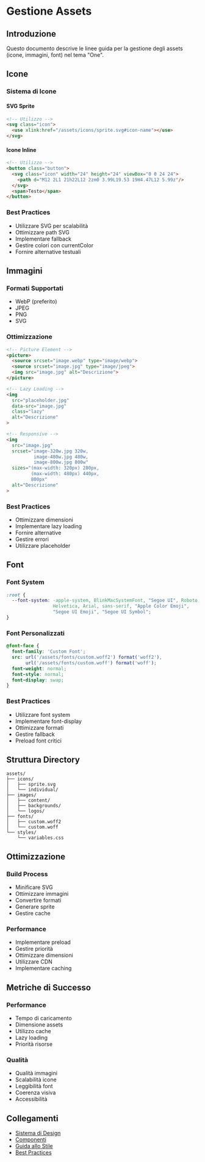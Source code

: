 # Gestione Assets

## Introduzione

Questo documento descrive le linee guida per la gestione degli assets (icone, immagini, font) nel tema "One".

## Icone

### Sistema di Icone

#### SVG Sprite
```html
<!-- Utilizzo -->
<svg class="icon">
  <use xlink:href="/assets/icons/sprite.svg#icon-name"></use>
</svg>
```

#### Icone Inline
```html
<!-- Utilizzo -->
<button class="button">
  <svg class="icon" width="24" height="24" viewBox="0 0 24 24">
    <path d="M12 2L1 21h22L12 2zm0 3.99L19.53 19H4.47L12 5.99z"/>
  </svg>
  <span>Testo</span>
</button>
```

### Best Practices
- Utilizzare SVG per scalabilità
- Ottimizzare path SVG
- Implementare fallback
- Gestire colori con currentColor
- Fornire alternative testuali

## Immagini

### Formati Supportati
- WebP (preferito)
- JPEG
- PNG
- SVG

### Ottimizzazione
```html
<!-- Picture Element -->
<picture>
  <source srcset="image.webp" type="image/webp">
  <source srcset="image.jpg" type="image/jpeg">
  <img src="image.jpg" alt="Descrizione">
</picture>

<!-- Lazy Loading -->
<img 
  src="placeholder.jpg"
  data-src="image.jpg"
  class="lazy"
  alt="Descrizione"
>

<!-- Responsive -->
<img 
  src="image.jpg"
  srcset="image-320w.jpg 320w,
          image-480w.jpg 480w,
          image-800w.jpg 800w"
  sizes="(max-width: 320px) 280px,
         (max-width: 480px) 440px,
         800px"
  alt="Descrizione"
>
```

### Best Practices
- Ottimizzare dimensioni
- Implementare lazy loading
- Fornire alternative
- Gestire errori
- Utilizzare placeholder

## Font

### Font System
```css
:root {
  --font-system: -apple-system, BlinkMacSystemFont, "Segoe UI", Roboto, 
                 Helvetica, Arial, sans-serif, "Apple Color Emoji", 
                 "Segoe UI Emoji", "Segoe UI Symbol";
}
```

### Font Personalizzati
```css
@font-face {
  font-family: 'Custom Font';
  src: url('/assets/fonts/custom.woff2') format('woff2'),
       url('/assets/fonts/custom.woff') format('woff');
  font-weight: normal;
  font-style: normal;
  font-display: swap;
}
```

### Best Practices
- Utilizzare font system
- Implementare font-display
- Ottimizzare formati
- Gestire fallback
- Preload font critici

## Struttura Directory

```
assets/
├── icons/
│   ├── sprite.svg
│   └── individual/
├── images/
│   ├── content/
│   ├── backgrounds/
│   └── logos/
├── fonts/
│   ├── custom.woff2
│   └── custom.woff
└── styles/
    └── variables.css
```

## Ottimizzazione

### Build Process
- Minificare SVG
- Ottimizzare immagini
- Convertire formati
- Generare sprite
- Gestire cache

### Performance
- Implementare preload
- Gestire priorità
- Ottimizzare dimensioni
- Utilizzare CDN
- Implementare caching

## Metriche di Successo

### Performance
- Tempo di caricamento
- Dimensione assets
- Utilizzo cache
- Lazy loading
- Priorità risorse

### Qualità
- Qualità immagini
- Scalabilità icone
- Leggibilità font
- Coerenza visiva
- Accessibilità

## Collegamenti

- [Sistema di Design](../design_system.md)
- [Componenti](../components.md)
- [Guida allo Stile](../style_guide.md)
- [Best Practices](../best_practices.md) 
